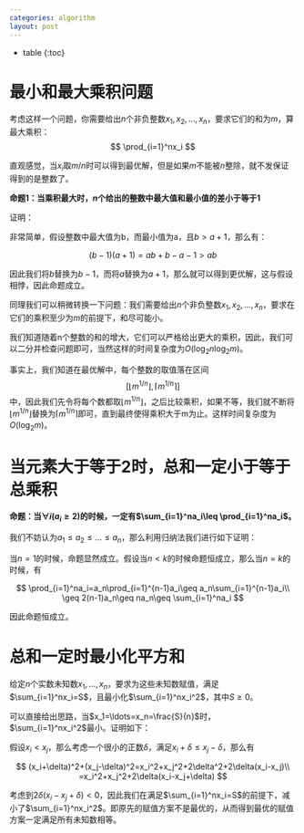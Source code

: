```yaml
---
categories: algorithm
layout: post
---
```


- table
{:toc}

# 最小和最大乘积问题

考虑这样一个问题，你需要给出$n$个非负整数$x_1,x_2,\ldots, x_n$，要求它们的和为$m$，算最大乘积：
$$
\prod_{i=1}^nx_i
$$

直观感觉，当$x_i$取$m/n$时可以得到最优解，但是如果$m$不能被$n$整除，就不发保证得到的是整数了。

**命题1：当乘积最大时，$n$个给出的整数中最大值和最小值的差小于等于1**

证明：

非常简单，假设整数中最大值为b，而最小值为a，且$b > a + 1$，那么有：


$$
(b-1)(a+1)=ab+b-a-1>ab
$$


因此我们将$b$替换为$b-1$，而将$a$替换为$a+1$，那么就可以得到更优解，这与假设相悖，因此命题成立。



同理我们可以稍微转换一下问题：我们需要给出$n$个非负整数$x_1,x_2,\ldots, x_n$，要求在它们的乘积至少为$m$的前提下，和尽可能小。

我们知道随着n个整数的和的增大，它们可以严格给出更大的乘积，因此，我们可以二分并检查问题即可，当然这样的时间复杂度为$O(\log_2n\log_2m)$。

事实上，我们知道在最优解中，每个整数的取值落在区间
$$
[\lfloor m^{1/n}\rfloor, \lceil m^{1/n} \rceil]
$$
中，因此我们先令将每个数都取$\lfloor m^{1/n}\rfloor$，之后比较乘积，如果不等，我们就不断将$\lfloor m^{1/n}\rfloor$替换为$\lceil m^{1/n} \rceil$即可，直到最终使得乘积大于m为止。这样时间复杂度为$O(\log_2m)$。

# 当元素大于等于2时，总和一定小于等于总乘积

**命题：当$\forall i(a_i\geq 2)$的时候，一定有$\sum_{i=1}^na_i\leq \prod_{i=1}^na_i$。**

我们不妨认为$a_1\leq a_2\leq\ldots \leq a_n$，那么利用归纳法我们进行如下证明：

当$n=1$的时候，命题显然成立。假设当$n<k$的时候命题恒成立，那么当$n=k$的时候，有

$$
\prod_{i=1}^na_i=a_n\prod_{i=1}^{n-1}a_i\geq a_n\sum_{i=1}^{n-1}a_i\\
\geq 2(n-1)a_n\geq na_n\geq \sum_{i=1}^na_i
$$

因此命题恒成立。

# 总和一定时最小化平方和

给定$n$个实数未知数$x_1,\ldots,x_n$，要求为这些未知数赋值，满足$\sum_{i=1}^nx_i=S$，且最小化$\sum_{i=1}^nx_i^2$，其中$S\geq 0$。

可以直接给出思路，当$x_1=\ldots=x_n=\frac{S}{n}$时，$\sum_{i=1}^nx_i^2$最小。证明如下：

假设$x_i<x_j$，那么考虑一个很小的正数$\delta$，满足$x_i+\delta\leq x_j-\delta$，那么有

$$
(x_i+\delta)^2+(x_j-\delta)^2=x_i^2+x_j^2+2\delta^2+2\delta(x_i-x_j)\\
=x_i^2+x_j^2+2\delta(x_i-x_j+\delta)
$$

考虑到$2\delta(x_i-x_j+\delta)<0$，因此我们在满足$\sum_{i=1}^nx_i=S$的前提下，减小了$\sum_{i=1}^nx_i^2$。即原先的赋值方案不是最优的，从而得到最优的赋值方案一定满足所有未知数相等。